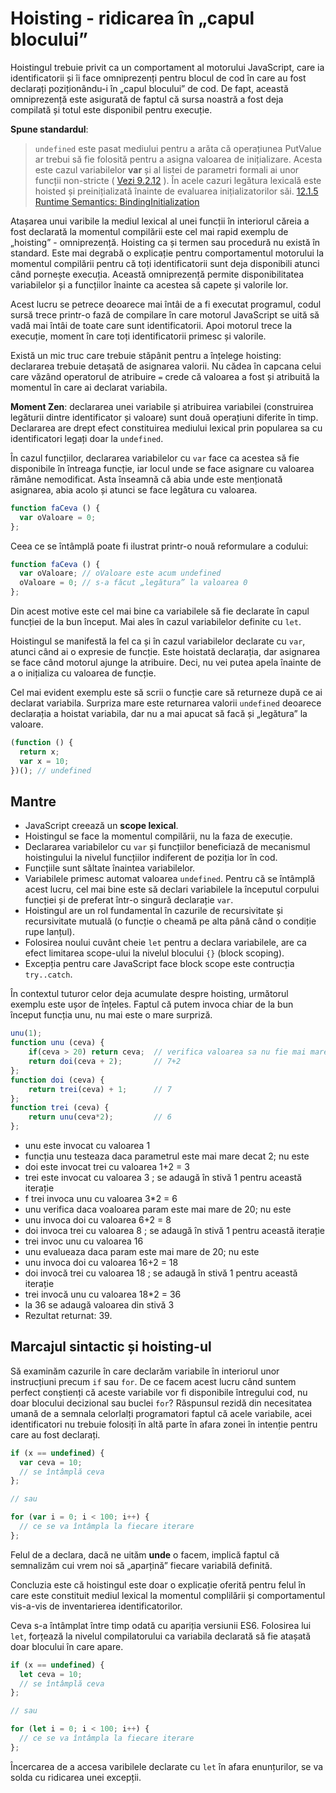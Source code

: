 # Hoisting - ridicarea în „capul blocului”

Hoistingul trebuie privit ca un comportament al motorului JavaScript, care ia identificatorii și îi face omniprezenți pentru blocul de cod în care au fost declarați poziționându-i în „capul blocului” de cod. De fapt, această omniprezență este asigurată de faptul că sursa noastră a fost deja compilată și totul este disponibil pentru execuție.

**Spune standardul**:

> `undefined` este pasat mediului pentru a arăta că operațiunea PutValue ar trebui să fie folosită pentru a asigna valoarea de inițializare. Acesta este cazul variabilelor **var** și al listei de parametri formali ai unor funcții non-stricte ( [Vezi 9.2.12](https://www.ecma-international.org/ecma-262/8.0/index.html#sec-functiondeclarationinstantiation) ). În acele cazuri legătura lexicală este hoisted și preinițializată înainte de evaluarea inițializatorilor săi. [12.1.5 Runtime Semantics: BindingInitialization](https://www.ecma-international.org/ecma-262/8.0/index.html#sec-functiondeclarationinstantiation)

Atașarea unui varibile la mediul lexical al unei funcții în interiorul căreia a fost declarată la momentul compilării este cel mai rapid exemplu de „hoisting” - omniprezență. Hoisting ca și termen sau procedură nu există în standard. Este mai degrabă o explicație pentru comportamentul motorului la momentul compilării pentru că toți identificatorii sunt deja disponibili atunci când pornește execuția. Această omniprezență permite disponibilitatea variabilelor și a funcțiilor înainte ca acestea să capete și valorile lor.

Acest lucru se petrece deoarece mai întâi de a fi executat programul, codul sursă trece printr-o fază de compilare în care motorul JavaScript se uită să vadă mai întâi de toate care sunt identificatorii. Apoi motorul trece la execuție, moment în care toți identificatorii primesc și valorile.

Există un mic truc care trebuie stăpânit pentru a înțelege hoisting: declararea trebuie detașată de asignarea valorii. Nu cădea în capcana celui care văzând operatorul de atribuire `=` crede că valoarea a fost și atribuită la momentul în care ai declarat variabila.

**Moment Zen**: declararea unei variabile și atribuirea variabilei (construirea legăturii dintre identificator și valoare) sunt două operațiuni diferite în timp. Declararea are drept efect constituirea mediului lexical prin popularea sa cu identificatori legați doar la `undefined`.

În cazul funcțiilor, declararea variabilelor cu `var` face ca acestea să fie disponibile în întreaga funcție, iar locul unde se face asignare cu valoarea rămâne nemodificat. Asta înseamnă că abia unde este menționată asignarea, abia acolo și atunci se face legătura cu valoarea.

```javascript
function faCeva () {
  var oValoare = 0;
};
```

Ceea ce se întâmplă poate fi ilustrat printr-o nouă reformulare a codului:

```javascript
function faCeva () {
  var oValoare; // oValoare este acum undefined
  oValoare = 0; // s-a făcut „legătura” la valoarea 0
};
```

Din acest motive este cel mai bine ca variabilele să fie declarate în capul funcției de la bun început. Mai ales în cazul variabilelor definite cu `let`.

Hoistingul se manifestă la fel ca și în cazul variabilelor declarate cu `var`, atunci când ai o expresie de funcție. Este hoistată declarația, dar asignarea se face când motorul ajunge la atribuire. Deci, nu vei putea apela înainte de a o inițializa cu valoarea de funcție.

Cel mai evident exemplu este să scrii o funcție care să returneze după ce ai declarat variabila. Surpriza mare este returnarea valorii `undefined` deoarece declarația a hoistat variabila, dar nu a mai apucat să facă și „legătura” la valoare.

```javascript
(function () {
  return x;
  var x = 10;
})(); // undefined
```

## Mantre

-   JavaScript creează un **scope lexical**.
-   Hoistingul se face la momentul compilării, nu la faza de execuție.
-   Declararea variabilelor cu `var` și funcțiilor beneficiază de mecanismul hoistingului la nivelul funcțiilor indiferent de poziția lor în cod.
-   Funcțiile sunt săltate înaintea variabilelor.
-   Variabilele primesc automat valoarea `undefined`. Pentru că se întâmplă acest lucru, cel mai bine este să declari variabilele la începutul corpului funcției și de preferat într-o singură declarație `var`.
-   Hoistingul are un rol fundamental în cazurile de recursivitate și recursivitate mutuală (o funcție o cheamă pe alta până când o condiție rupe lanțul).
-   Folosirea noului cuvânt cheie `let` pentru a declara variabilele, are ca efect limitarea scope-ului la nivelul blocului `{}` (block scoping).
-   Excepția pentru care JavaScript face block scope este contrucția `try..catch`.

În contextul tuturor celor deja acumulate despre hoisting, următorul exemplu este ușor de înțeles. Faptul că putem invoca chiar de la bun început funcția unu, nu mai este o mare surpriză.

```javascript
unu(1);
function unu (ceva) {
    if(ceva > 20) return ceva;  // verifica valoarea sa nu fie mai mare de 20
    return doi(ceva + 2);       // 7+2
};
function doi (ceva) {
    return trei(ceva) + 1;      // 7
};
function trei (ceva) {
    return unu(ceva*2);         // 6
};
```

-   unu este invocat cu valoarea 1
-   funcția unu testeaza daca parametrul este mai mare decat 2; nu este
-   doi este invocat trei cu valoarea 1+2 = 3
-   trei este invocat cu valoarea 3 ; se adaugă în stivă 1 pentru această iterație
-   f trei invoca unu cu valoarea 3*2 = 6
-   unu verifica daca voaloarea param este mai mare de 20; nu este
-   unu invoca doi cu valoarea 6+2 = 8
-   doi invoca trei cu valoarea 8 ; se adaugă în stivă 1 pentru această iterație
-   trei invoc unu cu valoarea 16
-   unu evalueaza daca param este mai mare de 20; nu este
-   unu invoca doi cu valoarea 16+2 = 18
-   doi invocă trei cu valoarea 18 ; se adaugă în stivă 1 pentru această iterație
-   trei invocă unu cu valoarea 18*2 = 36
-   la 36 se adaugă valoarea din stivă 3
-   Rezultat returnat: 39.

## Marcajul sintactic și hoisting-ul

Să examinăm cazurile în care declarăm variabile în interiorul unor instrucțiuni precum `if` sau `for`. De ce facem acest lucru când suntem perfect conștienți că aceste variabile vor fi disponibile întregului cod, nu doar blocului decizional sau buclei `for`? Răspunsul rezidă din necesitatea umană de a semnala celorlalți programatori faptul că acele variabile, acei identificatori nu trebuie folosiți în altă parte în afara zonei în intenție pentru care au fost declarați.

```javascript
if (x == undefined) {
  var ceva = 10;
  // se întâmplă ceva
};

// sau

for (var i = 0; i < 100; i++) {
  // ce se va întâmpla la fiecare iterare
};
```

Felul de a declara, dacă ne uităm **unde** o facem, implică faptul că semnalizăm cui vrem noi să „aparțină” fiecare variabilă definită.

Concluzia este că hoistingul este doar o explicație oferită pentru felul în care este constituit mediul lexical la momentul complilării și comportamentul vis-a-vis de inventarierea identificatorilor.

Ceva s-a întâmplat între timp odată cu apariția versiunii ES6. Folosirea lui `let`, forțează la nivelul compilatorului ca variabila declarată să fie atașată doar blocului în care apare.

```javascript
if (x == undefined) {
  let ceva = 10;
  // se întâmplă ceva
};

// sau

for (let i = 0; i < 100; i++) {
  // ce se va întâmpla la fiecare iterare
};
```

Încercarea de a accesa varibilele declarate cu `let` în afara enunțurilor, se va solda cu ridicarea unei excepții.
